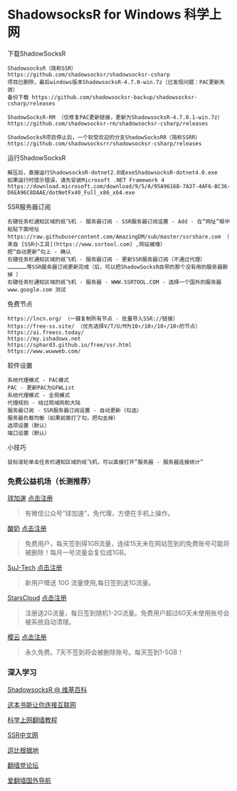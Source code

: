 # ShadowsocksR for Windows 科学上网
下载ShadowSocksR

	ShadowsocksR（简称SSR）
	https://github.com/shadowsocksr/shadowsocksr-csharp
	项目已删除，最后windows版本ShadowsocksR-4.7.0-win.7z（已发现问题：PAC更新失效）
	备份下载 https://github.com/shadowsocksr-backup/shadowsocksr-csharp/releases
	
	ShadowSocksR-RM （仅修复PAC更新链接，更新为ShadowsocksR-4.7.0.1-win.7z）
	https://github.com/shadowsocksr-rm/shadowsocksr-csharp/releases
	
	ShadowSocksR项目停止后，一个较受欢迎的分支ShadowSocksRR（简称SSRR）
	https://github.com/shadowsocksrr/shadowsocksr-csharp/releases
	
运行ShadowSocksR

	解压后，直接运行ShadowsocksR-dotnet2.0或exeShadowsocksR-dotnet4.0.exe
	如果运行时提示错误，请先安装Microsoft .NET Framework 4
	https://download.microsoft.com/download/9/5/A/95A9616B-7A37-4AF6-BC36-D6EA96C8DAAE/dotNetFx40_Full_x86_x64.exe
	
SSR服务器订阅

	右键任务栏通知区域的纸飞机 - 服务器订阅 - SSR服务器订阅设置 - Add - 在“网址”框中粘贴下面地址
	https://raw.githubusercontent.com/AmazingDM/sub/master/ssrshare.com （ 来自 [SSR小工具](https://www.ssrtool.com) ,网站被墙）
	把“自动更新”勾上 - 确认
	右键任务栏通知区域的纸飞机 - 服务器订阅 - 更新SSR服务器订阅（不通过代理）
	………………等SSR服务器订阅更新完成（后，可以把ShadowSocksR自带的那个没有用的服务器删掉 ）
	右键任务栏通知区域的纸飞机 - 服务器 - WWW.SSRTOOL.COM - 选择一个国外的服务器
	www.google.com 测试
	
免费节点

	https://lncn.org/ （一键复制所有节点 - 批量导入SSR://链接）
	https://free-ss.site/ （优先选择V/T/U/M为10↑/10↑/10↑/10↑的节点）
	https://ai.freess.today/
	https://my.ishadowx.net
	https://sphard3.github.io/free/ssr.html
	https://www.wuwweb.com/
	
软件设置

	系统代理模式 - PAC模式
	PAC - 更新PAC为GFWList
	系统代理模式 - 全局模式
	代理规则 - 绕过局域网和大陆
	服务器订阅 - SSR服务器订阅设置 - 自动更新（勾选）
	服务器负载均衡（如果前面打了勾，把勾去掉）
	选项设置（默认）
	端口设置（默认）
	
小技巧

	鼠标滚轮单击任务栏通知区域的纸飞机，可以直接打开“服务器 - 服务器连接统计”
	
### 免费公益机场（长测推荐）

[球加速](http://qiujiasu.net)	[点击注册](https://qiujiasu.net/?iv=3691)

> 有微信公众号“球加速”，免代理，方便在手机上操作。

[酸奶](https://www.suannai.ml)	[点击注册](http://www.ssru.ml/register/57299/ZYASBQOG) 

> 免费用户，每天签到得1GB流量，连续15天未在网站签到的免费账号可能将被删除！每月一号流量会复位成1GB。

[SuJ-Tech](https://suj-tech.com/)	[点击注册](https://suj-tech.com/auth/register?code=tssN0Dza6qVE6iOMt9mF7gLgxaxJZPzD)

> 新用户赠送 10G 流量使用,每日签到送1G流量。

[StarsCloud](https://console.starscloud.org/)	[点击注册](https://console.starscloud.org/#/auth/register)

> 注册送2G流量，每日签到随机1-2G流量。免费用户超过60天未使用账号会被系统自动清理。

[樱云](https://yingyun.me/)	[点击注册](https://yingyun.me/auth/register)

> 永久免费。7天不签到将会被删除账号。每天签到1-5GB！


### 深入学习

[ShadowsocksR @ 维基百科](https://zh.wikipedia.org/wiki/Shadowsocks#ShadowsocksR)

[这本书能让你连接互联网](https://loremwalker.github.io/fq-book/#/)

[科学上网翻墙教程](https://sphard3.github.io/)

[SSR中文网](https://ssr.tools/)

[逗比根据地](https://doubibackup.com/)

[翻墙党论坛](https://fanqiangdang.com/)

[爱翻墙国外导航](https://www.ifanqiang.com/)







	


